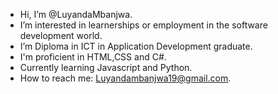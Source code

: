 -  Hi, I’m @LuyandaMbanjwa.
-  I’m interested in learnerships or employment in the software development world.
-  I’m Diploma in ICT in Application Development graduate.
-  I'm proficient in HTML,CSS and C#.
-  Currently learning Javascript and Python.
-  How to reach me: Luyandambanjwa19@gmail.com.
